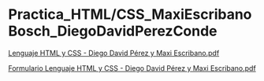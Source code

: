 # Practica_HTML/CSS_MaxiEscribanoBosch_DiegoDavidPerezConde

[Lenguaje HTML y CSS - Diego David Pérez y Maxi Escribano.pdf](https://github.com/user-attachments/files/22850061/Lenguaje.HTML.y.CSS.-.Diego.David.Perez.y.Maxi.Escribano.pdf)

[Formulario Lenguaje HTML y CSS - Diego David Pérez y Maxi Escribano.pdf](https://docs.google.com/forms/d/e/1FAIpQLScWjN8pHTZRFkHcRUXP6GSw2k7HM8IElABQW8HEAj_w23plhw/viewform?usp=header)
 
